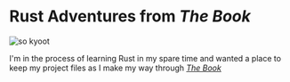 # Rust Adventures from _The Book_
![so kyoot](http://rustacean.net/assets/cuddlyferris.png)

I'm in the process of learning Rust in my spare time and wanted a place to keep my project files as I make my way through [_The Book_](https://doc.rust-lang.org/stable/book/)
